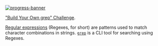 [![progress-banner](https://backend.codecrafters.io/progress/grep/59c2c89c-22bf-4848-8a27-bd37ba574ba8)](https://app.codecrafters.io/users/codecrafters-bot?r=2qF)

["Build Your Own grep" Challenge](https://app.codecrafters.io/courses/grep/overview).

[Regular expressions](https://en.wikipedia.org/wiki/Regular_expression)
(Regexes, for short) are patterns used to match character combinations in
strings. [`grep`](https://en.wikipedia.org/wiki/Grep) is a CLI tool for
searching using Regexes.
